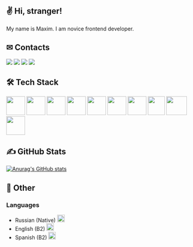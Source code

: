 ## ✌ Hi, stranger!
My name is Maxim. I am novice frontend developer.

## ✉ Contacts
![](https://img.shields.io/badge/-maximgriven@gmail.com-fff?style=for-the-badge&labelColor=eee&logo=gmail&logoColor=EA4335&color=EA4335)
[![](https://img.shields.io/badge/-maximgriven-fff?style=for-the-badge&labelColor=eee&logo=linkedin&logoColor=0A66C2&color=0A66C2)](https://www.linkedin.com/in/maxim-grivennyy-ba9a31231)
[![](https://img.shields.io/badge/-maximka76667-fff?style=for-the-badge&labelColor=eee&logo=Instagram&logoColor=E4405F&color=E4405F)](https://www.instagram.com/maximka76667)
[![](https://img.shields.io/badge/-maximgriven-fff?style=for-the-badge&labelColor=eee&logo=VK&logoColor=0077FF&color=0077FF)](https://vk.com/maximgriven)

## 🛠 Tech Stack
<div>
  <img style="width: 50px;height: 50px;" src="https://cdn-icons-png.flaticon.com/512/732/732212.png" />
  <img style="width: 50px;height: 50px;" src="https://cdn-icons-png.flaticon.com/512/732/732190.png" />
  <img style="width: 50px;height: 50px;" src="https://cdn-icons-png.flaticon.com/512/5968/5968292.png" />
  <img style="width: 50px;height: 50px;" src="https://cdn-icons-png.flaticon.com/512/52/52234.png" />
  <img style="width: 50px;height: 50px;" src="https://t3.ftcdn.net/jpg/02/03/91/52/240_F_203915248_TAnwS9nutBAKoPKrSPj9UOy0rd492dnL.jpg" />
  <img style="width: 50px;height: 50px;" src="https://cdn-icons-png.flaticon.com/512/5968/5968322.png" />
  <img style="width: 50px;height: 50px;" src="https://cdn-icons-png.flaticon.com/512/5968/5968358.png" />
  <img style="width: 45px;height: 50px;" src="https://seeklogo.com/images/W/webpack-logo-9E66EE203A-seeklogo.com.png" />
  <img style="width: 55px;height: 50px;" src="https://www.returngis.net/wp-content/uploads/2019/08/MongoDB-logo.jpg" />
  <img style="width: 50px;height: 50px;" src="https://encrypted-tbn0.gstatic.com/images?q=tbn:ANd9GcSvM7Ot53EnLPrmFtBbQU5zt9VAydBJ2YNmSlFVLVa8cAEbB1A14_1oExlssC3u8dmKnGg&usqp=CAU" />
</div>

## ✍ GitHub Stats
[![Anurag's GitHub stats](https://github-readme-stats.vercel.app/api?username=maximka76667&show_icons=true&title_color=FF5000&bg_color=141414&text_color=fff&icon_color=ff5000)](https://github.com/anuraghazra/github-readme-stats)

## 👻 Other
### Languages
- Russian (Native) <img style="width:20px;height:20px;" src="https://rucz.ru/images/emoji/russia.png">
- English (B2) <img style="width:20px;height:20px;" src="https://rucz.ru/images/emoji/usa.png">
- Spanish (B2) <img style="width:20px;height:20px;" src="https://rucz.ru/images/emoji/spain.png">
